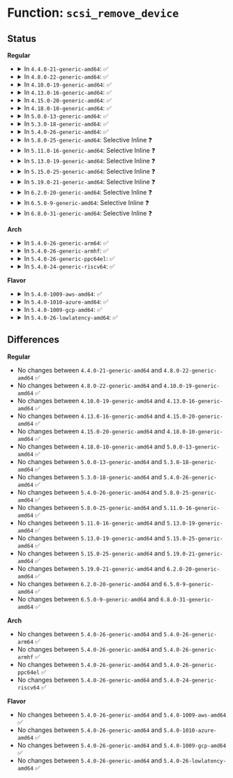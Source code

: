 # Function: <code>scsi_remove_device</code>

## Status
<b>Regular</b>
<ul>
<li>
<details>
<summary>In <code>4.4.0-21-generic-amd64</code>: ✅</summary>

```c
void scsi_remove_device(struct scsi_device * sdev)
```

```json
{
  "name": "scsi_remove_device",
  "collision_type": "Unique Global",
  "inline_type": "No",
  "funcs": [
    {
      "addr": 18446744071584832608,
      "name": "scsi_remove_device",
      "external": true,
      "loc": "drivers/scsi/scsi_sysfs.c:1152",
      "file": "drivers/scsi/scsi_sysfs.c",
      "inline": "seen, unknown",
      "caller_inline": [],
      "caller_func": [
        "drivers/scsi/scsi_sysfs.c:sdev_store_delete",
        "drivers/scsi/scsi_sysfs.c:scsi_remove_target",
        "drivers/scsi/scsi_proc.c:proc_scsi_write",
        "drivers/ata/libata-scsi.c:ata_scsi_handle_link_detach"
      ]
    }
  ],
  "symbols": [
    {
      "addr": 18446744071584832608,
      "name": "scsi_remove_device",
      "section": ".text",
      "bind": "STB_GLOBAL",
      "size": 51
    }
  ]
}
```
</details>
</li>
<li>
<details>
<summary>In <code>4.8.0-22-generic-amd64</code>: ✅</summary>

```c
void scsi_remove_device(struct scsi_device * sdev)
```

```json
{
  "name": "scsi_remove_device",
  "collision_type": "Unique Global",
  "inline_type": "No",
  "funcs": [
    {
      "addr": 18446744071585194848,
      "name": "scsi_remove_device",
      "external": true,
      "loc": "drivers/scsi/scsi_sysfs.c:1327",
      "file": "drivers/scsi/scsi_sysfs.c",
      "inline": "seen, unknown",
      "caller_inline": [],
      "caller_func": [
        "drivers/scsi/scsi_sysfs.c:scsi_remove_target",
        "drivers/scsi/scsi_sysfs.c:sdev_store_delete",
        "drivers/scsi/scsi_proc.c:proc_scsi_write",
        "drivers/ata/libata-scsi.c:ata_scsi_handle_link_detach"
      ]
    }
  ],
  "symbols": [
    {
      "addr": 18446744071585194848,
      "name": "scsi_remove_device",
      "section": ".text",
      "bind": "STB_GLOBAL",
      "size": 51
    }
  ]
}
```
</details>
</li>
<li>
<details>
<summary>In <code>4.10.0-19-generic-amd64</code>: ✅</summary>

```c
void scsi_remove_device(struct scsi_device * sdev)
```

```json
{
  "name": "scsi_remove_device",
  "collision_type": "Unique Global",
  "inline_type": "No",
  "funcs": [
    {
      "addr": 18446744071585389568,
      "name": "scsi_remove_device",
      "external": true,
      "loc": "drivers/scsi/scsi_sysfs.c:1323",
      "file": "drivers/scsi/scsi_sysfs.c",
      "inline": "seen, unknown",
      "caller_inline": [],
      "caller_func": [
        "drivers/scsi/scsi_sysfs.c:scsi_remove_target",
        "drivers/scsi/scsi_sysfs.c:sdev_store_delete",
        "drivers/scsi/scsi_proc.c:proc_scsi_write",
        "drivers/ata/libata-scsi.c:ata_scsi_handle_link_detach"
      ]
    }
  ],
  "symbols": [
    {
      "addr": 18446744071585389568,
      "name": "scsi_remove_device",
      "section": ".text",
      "bind": "STB_GLOBAL",
      "size": 51
    }
  ]
}
```
</details>
</li>
<li>
<details>
<summary>In <code>4.13.0-16-generic-amd64</code>: ✅</summary>

```c
void scsi_remove_device(struct scsi_device * sdev)
```

```json
{
  "name": "scsi_remove_device",
  "collision_type": "Unique Global",
  "inline_type": "No",
  "funcs": [
    {
      "addr": 18446744071585474480,
      "name": "scsi_remove_device",
      "external": true,
      "loc": "drivers/scsi/scsi_sysfs.c:1347",
      "file": "drivers/scsi/scsi_sysfs.c",
      "inline": "seen, unknown",
      "caller_inline": [],
      "caller_func": [
        "drivers/scsi/scsi_sysfs.c:scsi_remove_target",
        "drivers/scsi/scsi_sysfs.c:sdev_store_delete",
        "drivers/scsi/scsi_proc.c:proc_scsi_write",
        "drivers/ata/libata-scsi.c:ata_scsi_handle_link_detach"
      ]
    }
  ],
  "symbols": [
    {
      "addr": 18446744071585474480,
      "name": "scsi_remove_device",
      "section": ".text",
      "bind": "STB_GLOBAL",
      "size": 51
    }
  ]
}
```
</details>
</li>
<li>
<details>
<summary>In <code>4.15.0-20-generic-amd64</code>: ✅</summary>

```c
void scsi_remove_device(struct scsi_device * sdev)
```

```json
{
  "name": "scsi_remove_device",
  "collision_type": "Unique Global",
  "inline_type": "No",
  "funcs": [
    {
      "addr": 18446744071585905568,
      "name": "scsi_remove_device",
      "external": true,
      "loc": "drivers/scsi/scsi_sysfs.c:1392",
      "file": "drivers/scsi/scsi_sysfs.c",
      "inline": "seen, unknown",
      "caller_inline": [],
      "caller_func": [
        "drivers/scsi/scsi_sysfs.c:scsi_remove_target",
        "drivers/scsi/scsi_sysfs.c:sdev_store_delete",
        "drivers/scsi/scsi_proc.c:proc_scsi_write",
        "drivers/ata/libata-scsi.c:ata_scsi_handle_link_detach"
      ]
    }
  ],
  "symbols": [
    {
      "addr": 18446744071585905568,
      "name": "scsi_remove_device",
      "section": ".text",
      "bind": "STB_GLOBAL",
      "size": 51
    }
  ]
}
```
</details>
</li>
<li>
<details>
<summary>In <code>4.18.0-10-generic-amd64</code>: ✅</summary>

```c
void scsi_remove_device(struct scsi_device * sdev)
```

```json
{
  "name": "scsi_remove_device",
  "collision_type": "Unique Global",
  "inline_type": "No",
  "funcs": [
    {
      "addr": 18446744071586152464,
      "name": "scsi_remove_device",
      "external": true,
      "loc": "drivers/scsi/scsi_sysfs.c:1415",
      "file": "drivers/scsi/scsi_sysfs.c",
      "inline": "seen, unknown",
      "caller_inline": [],
      "caller_func": [
        "drivers/scsi/scsi_sysfs.c:scsi_remove_target",
        "drivers/scsi/scsi_sysfs.c:sdev_store_delete",
        "drivers/scsi/scsi_sysfs.c:sdev_store_delete",
        "drivers/scsi/scsi_proc.c:proc_scsi_write",
        "drivers/ata/libata-scsi.c:ata_scsi_handle_link_detach"
      ]
    }
  ],
  "symbols": [
    {
      "addr": 18446744071586152464,
      "name": "scsi_remove_device",
      "section": ".text",
      "bind": "STB_GLOBAL",
      "size": 51
    }
  ]
}
```
</details>
</li>
<li>
<details>
<summary>In <code>5.0.0-13-generic-amd64</code>: ✅</summary>

```c
void scsi_remove_device(struct scsi_device * sdev)
```

```json
{
  "name": "scsi_remove_device",
  "collision_type": "Unique Global",
  "inline_type": "No",
  "funcs": [
    {
      "addr": 18446744071586294032,
      "name": "scsi_remove_device",
      "external": true,
      "loc": "drivers/scsi/scsi_sysfs.c:1421",
      "file": "drivers/scsi/scsi_sysfs.c",
      "inline": "seen, unknown",
      "caller_inline": [],
      "caller_func": [
        "drivers/scsi/scsi_sysfs.c:scsi_remove_target",
        "drivers/scsi/scsi_sysfs.c:sdev_store_delete",
        "drivers/scsi/scsi_sysfs.c:sdev_store_delete",
        "drivers/scsi/scsi_proc.c:proc_scsi_write",
        "drivers/ata/libata-scsi.c:ata_scsi_handle_link_detach"
      ]
    }
  ],
  "symbols": [
    {
      "addr": 18446744071586294032,
      "name": "scsi_remove_device",
      "section": ".text",
      "bind": "STB_GLOBAL",
      "size": 51
    }
  ]
}
```
</details>
</li>
<li>
<details>
<summary>In <code>5.3.0-18-generic-amd64</code>: ✅</summary>

```c
void scsi_remove_device(struct scsi_device * sdev)
```

```json
{
  "name": "scsi_remove_device",
  "collision_type": "Unique Global",
  "inline_type": "No",
  "funcs": [
    {
      "addr": 18446744071586537440,
      "name": "scsi_remove_device",
      "external": true,
      "loc": "drivers/scsi/scsi_sysfs.c:1433",
      "file": "drivers/scsi/scsi_sysfs.c",
      "inline": "seen, unknown",
      "caller_inline": [],
      "caller_func": [
        "drivers/scsi/scsi_sysfs.c:scsi_remove_target",
        "drivers/scsi/scsi_sysfs.c:sdev_store_delete",
        "drivers/scsi/scsi_sysfs.c:sdev_store_delete",
        "drivers/scsi/scsi_proc.c:proc_scsi_write",
        "drivers/ata/libata-scsi.c:ata_scsi_handle_link_detach"
      ]
    }
  ],
  "symbols": [
    {
      "addr": 18446744071586537440,
      "name": "scsi_remove_device",
      "section": ".text",
      "bind": "STB_GLOBAL",
      "size": 53
    }
  ]
}
```
</details>
</li>
<li>
<details>
<summary>In <code>5.4.0-26-generic-amd64</code>: ✅</summary>

```c
void scsi_remove_device(struct scsi_device * sdev)
```

```json
{
  "name": "scsi_remove_device",
  "collision_type": "Unique Global",
  "inline_type": "No",
  "funcs": [
    {
      "addr": 18446744071586685536,
      "name": "scsi_remove_device",
      "external": true,
      "loc": "drivers/scsi/scsi_sysfs.c:1442",
      "file": "drivers/scsi/scsi_sysfs.c",
      "inline": "seen, unknown",
      "caller_inline": [],
      "caller_func": [
        "drivers/scsi/scsi_sysfs.c:scsi_remove_target",
        "drivers/scsi/scsi_sysfs.c:sdev_store_delete",
        "drivers/scsi/scsi_sysfs.c:sdev_store_delete",
        "drivers/scsi/scsi_proc.c:proc_scsi_write",
        "drivers/ata/libata-scsi.c:ata_scsi_handle_link_detach"
      ]
    }
  ],
  "symbols": [
    {
      "addr": 18446744071586685536,
      "name": "scsi_remove_device",
      "section": ".text",
      "bind": "STB_GLOBAL",
      "size": 53
    }
  ]
}
```
</details>
</li>
<li>
<details>
<summary>In <code>5.8.0-25-generic-amd64</code>: Selective Inline ❓</summary>

```c
void scsi_remove_device(struct scsi_device * sdev)
```

```json
{
  "name": "scsi_remove_device",
  "collision_type": "Unique Global",
  "inline_type": "Selective",
  "funcs": [
    {
      "addr": 18446744071587484792,
      "name": "scsi_remove_device",
      "external": true,
      "loc": "drivers/scsi/scsi_sysfs.c:1462",
      "file": "drivers/scsi/scsi_sysfs.c",
      "inline": "not declared, inlined",
      "caller_inline": [
        "drivers/scsi/scsi_sysfs.c:__scsi_remove_target",
        "drivers/scsi/scsi_sysfs.c:sdev_store_delete"
      ],
      "caller_func": [
        "drivers/scsi/scsi_proc.c:proc_scsi_write",
        "drivers/ata/libata-scsi.c:ata_scsi_remove_dev"
      ]
    }
  ],
  "symbols": [
    {
      "addr": 18446744071587484352,
      "name": "scsi_remove_device",
      "section": ".text",
      "bind": "STB_GLOBAL",
      "size": 53
    }
  ]
}
```
</details>
</li>
<li>
<details>
<summary>In <code>5.11.0-16-generic-amd64</code>: Selective Inline ❓</summary>

```c
void scsi_remove_device(struct scsi_device * sdev)
```

```json
{
  "name": "scsi_remove_device",
  "collision_type": "Unique Global",
  "inline_type": "Selective",
  "funcs": [
    {
      "addr": 18446744071587552376,
      "name": "scsi_remove_device",
      "external": true,
      "loc": "drivers/scsi/scsi_sysfs.c:1473",
      "file": "drivers/scsi/scsi_sysfs.c",
      "inline": "not declared, inlined",
      "caller_inline": [
        "drivers/scsi/scsi_sysfs.c:__scsi_remove_target",
        "drivers/scsi/scsi_sysfs.c:sdev_store_delete"
      ],
      "caller_func": [
        "drivers/scsi/scsi_proc.c:proc_scsi_write",
        "drivers/ata/libata-scsi.c:ata_scsi_remove_dev"
      ]
    }
  ],
  "symbols": [
    {
      "addr": 18446744071587551936,
      "name": "scsi_remove_device",
      "section": ".text",
      "bind": "STB_GLOBAL",
      "size": 53
    }
  ]
}
```
</details>
</li>
<li>
<details>
<summary>In <code>5.13.0-19-generic-amd64</code>: Selective Inline ❓</summary>

```c
void scsi_remove_device(struct scsi_device * sdev)
```

```json
{
  "name": "scsi_remove_device",
  "collision_type": "Unique Global",
  "inline_type": "Selective",
  "funcs": [
    {
      "addr": 18446744071587435022,
      "name": "scsi_remove_device",
      "external": true,
      "loc": "drivers/scsi/scsi_sysfs.c:1479",
      "file": "drivers/scsi/scsi_sysfs.c",
      "inline": "not declared, inlined",
      "caller_inline": [
        "drivers/scsi/scsi_sysfs.c:scsi_remove_target",
        "drivers/scsi/scsi_sysfs.c:sdev_store_delete"
      ],
      "caller_func": [
        "drivers/scsi/scsi_proc.c:proc_scsi_write",
        "drivers/ata/libata-scsi.c:ata_scsi_handle_link_detach"
      ]
    }
  ],
  "symbols": [
    {
      "addr": 18446744071587434336,
      "name": "scsi_remove_device",
      "section": ".text",
      "bind": "STB_GLOBAL",
      "size": 53
    }
  ]
}
```
</details>
</li>
<li>
<details>
<summary>In <code>5.15.0-25-generic-amd64</code>: Selective Inline ❓</summary>

```c
void scsi_remove_device(struct scsi_device * sdev)
```

```json
{
  "name": "scsi_remove_device",
  "collision_type": "Unique Global",
  "inline_type": "Selective",
  "funcs": [
    {
      "addr": 18446744071588008542,
      "name": "scsi_remove_device",
      "external": true,
      "loc": "drivers/scsi/scsi_sysfs.c:1505",
      "file": "drivers/scsi/scsi_sysfs.c",
      "inline": "not declared, inlined",
      "caller_inline": [
        "drivers/scsi/scsi_sysfs.c:scsi_remove_target",
        "drivers/scsi/scsi_sysfs.c:sdev_store_delete"
      ],
      "caller_func": [
        "drivers/scsi/scsi_proc.c:proc_scsi_write",
        "drivers/ata/libata-scsi.c:ata_scsi_handle_link_detach"
      ]
    }
  ],
  "symbols": [
    {
      "addr": 18446744071588007856,
      "name": "scsi_remove_device",
      "section": ".text",
      "bind": "STB_GLOBAL",
      "size": 53
    }
  ]
}
```
</details>
</li>
<li>
<details>
<summary>In <code>5.19.0-21-generic-amd64</code>: Selective Inline ❓</summary>

```c
void scsi_remove_device(struct scsi_device * sdev)
```

```json
{
  "name": "scsi_remove_device",
  "collision_type": "Unique Global",
  "inline_type": "Selective",
  "funcs": [
    {
      "addr": 18446744071589368859,
      "name": "scsi_remove_device",
      "external": true,
      "loc": "drivers/scsi/scsi_sysfs.c:1499",
      "file": "drivers/scsi/scsi_sysfs.c",
      "inline": "not declared, inlined",
      "caller_inline": [
        "drivers/scsi/scsi_sysfs.c:scsi_remove_target",
        "drivers/scsi/scsi_sysfs.c:sdev_store_delete"
      ],
      "caller_func": [
        "drivers/scsi/scsi_proc.c:proc_scsi_write",
        "drivers/ata/libata-scsi.c:ata_scsi_handle_link_detach"
      ]
    }
  ],
  "symbols": [
    {
      "addr": 18446744071589368160,
      "name": "scsi_remove_device",
      "section": ".text",
      "bind": "STB_GLOBAL",
      "size": 59
    }
  ]
}
```
</details>
</li>
<li>
<details>
<summary>In <code>6.2.0-20-generic-amd64</code>: Selective Inline ❓</summary>

```c
void scsi_remove_device(struct scsi_device * sdev)
```

```json
{
  "name": "scsi_remove_device",
  "collision_type": "Unique Global",
  "inline_type": "Selective",
  "funcs": [
    {
      "addr": 18446744071590938763,
      "name": "scsi_remove_device",
      "external": true,
      "loc": "drivers/scsi/scsi_sysfs.c:1494",
      "file": "drivers/scsi/scsi_sysfs.c",
      "inline": "not declared, inlined",
      "caller_inline": [
        "drivers/scsi/scsi_sysfs.c:scsi_remove_target",
        "drivers/scsi/scsi_sysfs.c:sdev_store_delete"
      ],
      "caller_func": [
        "drivers/scsi/scsi_proc.c:proc_scsi_write",
        "drivers/ata/libata-scsi.c:ata_scsi_handle_link_detach"
      ]
    }
  ],
  "symbols": [
    {
      "addr": 18446744071590938032,
      "name": "scsi_remove_device",
      "section": ".text",
      "bind": "STB_GLOBAL",
      "size": 59
    }
  ]
}
```
</details>
</li>
<li>
<details>
<summary>In <code>6.5.0-9-generic-amd64</code>: Selective Inline ❓</summary>

```c
void scsi_remove_device(struct scsi_device * sdev)
```

```json
{
  "name": "scsi_remove_device",
  "collision_type": "Unique Global",
  "inline_type": "Selective",
  "funcs": [
    {
      "addr": 18446744071591282539,
      "name": "scsi_remove_device",
      "external": true,
      "loc": "drivers/scsi/scsi_sysfs.c:1524",
      "file": "drivers/scsi/scsi_sysfs.c",
      "inline": "not declared, inlined",
      "caller_inline": [
        "drivers/scsi/scsi_sysfs.c:scsi_remove_target",
        "drivers/scsi/scsi_sysfs.c:sdev_store_delete"
      ],
      "caller_func": [
        "drivers/scsi/scsi_proc.c:proc_scsi_write",
        "drivers/scsi/virtio_scsi.c:virtscsi_handle_event",
        "drivers/scsi/virtio_scsi.c:virtscsi_rescan_hotunplug",
        "drivers/ata/libata-scsi.c:ata_scsi_handle_link_detach"
      ]
    }
  ],
  "symbols": [
    {
      "addr": 18446744071591281808,
      "name": "scsi_remove_device",
      "section": ".text",
      "bind": "STB_GLOBAL",
      "size": 59
    }
  ]
}
```
</details>
</li>
<li>
<details>
<summary>In <code>6.8.0-31-generic-amd64</code>: Selective Inline ❓</summary>

```c
void scsi_remove_device(struct scsi_device * sdev)
```

```json
{
  "name": "scsi_remove_device",
  "collision_type": "Unique Global",
  "inline_type": "Selective",
  "funcs": [
    {
      "addr": 18446744071591629979,
      "name": "scsi_remove_device",
      "external": true,
      "loc": "drivers/scsi/scsi_sysfs.c:1524",
      "file": "drivers/scsi/scsi_sysfs.c",
      "inline": "not declared, inlined",
      "caller_inline": [
        "drivers/scsi/scsi_sysfs.c:scsi_remove_target",
        "drivers/scsi/scsi_sysfs.c:sdev_store_delete"
      ],
      "caller_func": [
        "drivers/scsi/scsi_proc.c:proc_scsi_write",
        "drivers/scsi/virtio_scsi.c:virtscsi_handle_event",
        "drivers/scsi/virtio_scsi.c:virtscsi_rescan_hotunplug",
        "drivers/ata/libata-core.c:ata_port_detach",
        "drivers/ata/libata-scsi.c:ata_scsi_handle_link_detach"
      ]
    }
  ],
  "symbols": [
    {
      "addr": 18446744071591629248,
      "name": "scsi_remove_device",
      "section": ".text",
      "bind": "STB_GLOBAL",
      "size": 59
    }
  ]
}
```
</details>
</li>
</ul>
<b>Arch</b>
<ul>
<li>
<details>
<summary>In <code>5.4.0-26-generic-arm64</code>: ✅</summary>

```c
void scsi_remove_device(struct scsi_device * sdev)
```

```json
{
  "name": "scsi_remove_device",
  "collision_type": "Unique Global",
  "inline_type": "No",
  "funcs": [
    {
      "addr": 18446603336499591480,
      "name": "scsi_remove_device",
      "external": true,
      "loc": "drivers/scsi/scsi_sysfs.c:1442",
      "file": "drivers/scsi/scsi_sysfs.c",
      "inline": "seen, unknown",
      "caller_inline": [],
      "caller_func": [
        "drivers/scsi/scsi_sysfs.c:scsi_remove_target",
        "drivers/scsi/scsi_sysfs.c:sdev_store_delete",
        "drivers/scsi/scsi_sysfs.c:sdev_store_delete",
        "drivers/scsi/scsi_proc.c:proc_scsi_write",
        "drivers/ata/libata-scsi.c:ata_scsi_handle_link_detach"
      ]
    }
  ],
  "symbols": [
    {
      "addr": 18446603336499591480,
      "name": "scsi_remove_device",
      "section": ".text",
      "bind": "STB_GLOBAL",
      "size": 68
    }
  ]
}
```
</details>
</li>
<li>
<details>
<summary>In <code>5.4.0-26-generic-armhf</code>: ✅</summary>

```c
void scsi_remove_device(struct scsi_device * sdev)
```

```json
{
  "name": "scsi_remove_device",
  "collision_type": "Unique Global",
  "inline_type": "No",
  "funcs": [
    {
      "addr": 3232048948,
      "name": "scsi_remove_device",
      "external": true,
      "loc": "drivers/scsi/scsi_sysfs.c:1442",
      "file": "drivers/scsi/scsi_sysfs.c",
      "inline": "seen, unknown",
      "caller_inline": [],
      "caller_func": [
        "drivers/scsi/scsi_sysfs.c:scsi_remove_target",
        "drivers/scsi/scsi_sysfs.c:sdev_store_delete",
        "drivers/scsi/scsi_sysfs.c:sdev_store_delete",
        "drivers/scsi/scsi_proc.c:proc_scsi_write",
        "drivers/ata/libata-scsi.c:ata_scsi_handle_link_detach"
      ]
    }
  ],
  "symbols": [
    {
      "addr": 3232048948,
      "name": "scsi_remove_device",
      "section": ".text",
      "bind": "STB_GLOBAL",
      "size": 60
    }
  ]
}
```
</details>
</li>
<li>
<details>
<summary>In <code>5.4.0-26-generic-ppc64el</code>: ✅</summary>

```c
void scsi_remove_device(struct scsi_device * sdev)
```

```json
{
  "name": "scsi_remove_device",
  "collision_type": "Unique Global",
  "inline_type": "No",
  "funcs": [
    {
      "addr": 13835058055292892448,
      "name": "scsi_remove_device",
      "external": true,
      "loc": "drivers/scsi/scsi_sysfs.c:1442",
      "file": "drivers/scsi/scsi_sysfs.c",
      "inline": "seen, unknown",
      "caller_inline": [],
      "caller_func": [
        "drivers/scsi/scsi_sysfs.c:scsi_remove_target",
        "drivers/scsi/scsi_sysfs.c:sdev_store_delete",
        "drivers/scsi/scsi_sysfs.c:sdev_store_delete",
        "drivers/scsi/scsi_proc.c:proc_scsi_write",
        "drivers/ata/libata-scsi.c:ata_scsi_handle_link_detach"
      ]
    }
  ],
  "symbols": [
    {
      "addr": 13835058055292892448,
      "name": "scsi_remove_device",
      "section": ".text",
      "bind": "STB_GLOBAL",
      "size": 104
    }
  ]
}
```
</details>
</li>
<li>
<details>
<summary>In <code>5.4.0-24-generic-riscv64</code>: ✅</summary>

```c
void scsi_remove_device(struct scsi_device * sdev)
```

```json
{
  "name": "scsi_remove_device",
  "collision_type": "Unique Global",
  "inline_type": "No",
  "funcs": [
    {
      "addr": 18446743936276781938,
      "name": "scsi_remove_device",
      "external": true,
      "loc": "drivers/scsi/scsi_sysfs.c:1442",
      "file": "drivers/scsi/scsi_sysfs.c",
      "inline": "seen, unknown",
      "caller_inline": [],
      "caller_func": [
        "drivers/scsi/scsi_sysfs.c:scsi_remove_target",
        "drivers/scsi/scsi_sysfs.c:sdev_store_delete",
        "drivers/scsi/scsi_sysfs.c:sdev_store_delete",
        "drivers/scsi/scsi_proc.c:proc_scsi_write",
        "drivers/ata/libata-scsi.c:ata_scsi_handle_link_detach"
      ]
    }
  ],
  "symbols": [
    {
      "addr": 18446743936276781938,
      "name": "scsi_remove_device",
      "section": ".text",
      "bind": "STB_GLOBAL",
      "size": 74
    }
  ]
}
```
</details>
</li>
</ul>
<b>Flavor</b>
<ul>
<li>
<details>
<summary>In <code>5.4.0-1009-aws-amd64</code>: ✅</summary>

```c
void scsi_remove_device(struct scsi_device * sdev)
```

```json
{
  "name": "scsi_remove_device",
  "collision_type": "Unique Global",
  "inline_type": "No",
  "funcs": [
    {
      "addr": 18446744071586376016,
      "name": "scsi_remove_device",
      "external": true,
      "loc": "drivers/scsi/scsi_sysfs.c:1442",
      "file": "drivers/scsi/scsi_sysfs.c",
      "inline": "seen, unknown",
      "caller_inline": [],
      "caller_func": [
        "drivers/scsi/scsi_sysfs.c:scsi_remove_target",
        "drivers/scsi/scsi_sysfs.c:sdev_store_delete",
        "drivers/scsi/scsi_sysfs.c:sdev_store_delete",
        "drivers/scsi/scsi_proc.c:proc_scsi_write",
        "drivers/ata/libata-scsi.c:ata_scsi_handle_link_detach"
      ]
    }
  ],
  "symbols": [
    {
      "addr": 18446744071586376016,
      "name": "scsi_remove_device",
      "section": ".text",
      "bind": "STB_GLOBAL",
      "size": 53
    }
  ]
}
```
</details>
</li>
<li>
<details>
<summary>In <code>5.4.0-1010-azure-amd64</code>: ✅</summary>

```c
void scsi_remove_device(struct scsi_device * sdev)
```

```json
{
  "name": "scsi_remove_device",
  "collision_type": "Unique Global",
  "inline_type": "No",
  "funcs": [
    {
      "addr": 18446744071586217328,
      "name": "scsi_remove_device",
      "external": true,
      "loc": "drivers/scsi/scsi_sysfs.c:1442",
      "file": "drivers/scsi/scsi_sysfs.c",
      "inline": "seen, unknown",
      "caller_inline": [],
      "caller_func": [
        "drivers/scsi/scsi_sysfs.c:scsi_remove_target",
        "drivers/scsi/scsi_sysfs.c:sdev_store_delete",
        "drivers/scsi/scsi_sysfs.c:sdev_store_delete",
        "drivers/scsi/scsi_proc.c:proc_scsi_write",
        "drivers/scsi/storvsc_drv.c:storvsc_remove_lun",
        "drivers/ata/libata-scsi.c:ata_scsi_handle_link_detach"
      ]
    }
  ],
  "symbols": [
    {
      "addr": 18446744071586217328,
      "name": "scsi_remove_device",
      "section": ".text",
      "bind": "STB_GLOBAL",
      "size": 53
    }
  ]
}
```
</details>
</li>
<li>
<details>
<summary>In <code>5.4.0-1009-gcp-amd64</code>: ✅</summary>

```c
void scsi_remove_device(struct scsi_device * sdev)
```

```json
{
  "name": "scsi_remove_device",
  "collision_type": "Unique Global",
  "inline_type": "No",
  "funcs": [
    {
      "addr": 18446744071586633504,
      "name": "scsi_remove_device",
      "external": true,
      "loc": "drivers/scsi/scsi_sysfs.c:1442",
      "file": "drivers/scsi/scsi_sysfs.c",
      "inline": "seen, unknown",
      "caller_inline": [],
      "caller_func": [
        "drivers/scsi/scsi_sysfs.c:scsi_remove_target",
        "drivers/scsi/scsi_sysfs.c:sdev_store_delete",
        "drivers/scsi/scsi_sysfs.c:sdev_store_delete",
        "drivers/scsi/scsi_proc.c:proc_scsi_write",
        "drivers/scsi/virtio_scsi.c:virtscsi_handle_event",
        "drivers/scsi/virtio_scsi.c:virtscsi_handle_event",
        "drivers/ata/libata-scsi.c:ata_scsi_handle_link_detach"
      ]
    }
  ],
  "symbols": [
    {
      "addr": 18446744071586633504,
      "name": "scsi_remove_device",
      "section": ".text",
      "bind": "STB_GLOBAL",
      "size": 53
    }
  ]
}
```
</details>
</li>
<li>
<details>
<summary>In <code>5.4.0-26-lowlatency-amd64</code>: ✅</summary>

```c
void scsi_remove_device(struct scsi_device * sdev)
```

```json
{
  "name": "scsi_remove_device",
  "collision_type": "Unique Global",
  "inline_type": "No",
  "funcs": [
    {
      "addr": 18446744071586746048,
      "name": "scsi_remove_device",
      "external": true,
      "loc": "drivers/scsi/scsi_sysfs.c:1442",
      "file": "drivers/scsi/scsi_sysfs.c",
      "inline": "seen, unknown",
      "caller_inline": [],
      "caller_func": [
        "drivers/scsi/scsi_sysfs.c:scsi_remove_target",
        "drivers/scsi/scsi_sysfs.c:sdev_store_delete",
        "drivers/scsi/scsi_sysfs.c:sdev_store_delete",
        "drivers/scsi/scsi_proc.c:proc_scsi_write",
        "drivers/ata/libata-scsi.c:ata_scsi_handle_link_detach"
      ]
    }
  ],
  "symbols": [
    {
      "addr": 18446744071586746048,
      "name": "scsi_remove_device",
      "section": ".text",
      "bind": "STB_GLOBAL",
      "size": 53
    }
  ]
}
```
</details>
</li>
</ul>

## Differences
<b>Regular</b>
<ul>
<li>
No changes between <code>4.4.0-21-generic-amd64</code> and <code>4.8.0-22-generic-amd64</code> ✅
</li>
<li>
No changes between <code>4.8.0-22-generic-amd64</code> and <code>4.10.0-19-generic-amd64</code> ✅
</li>
<li>
No changes between <code>4.10.0-19-generic-amd64</code> and <code>4.13.0-16-generic-amd64</code> ✅
</li>
<li>
No changes between <code>4.13.0-16-generic-amd64</code> and <code>4.15.0-20-generic-amd64</code> ✅
</li>
<li>
No changes between <code>4.15.0-20-generic-amd64</code> and <code>4.18.0-10-generic-amd64</code> ✅
</li>
<li>
No changes between <code>4.18.0-10-generic-amd64</code> and <code>5.0.0-13-generic-amd64</code> ✅
</li>
<li>
No changes between <code>5.0.0-13-generic-amd64</code> and <code>5.3.0-18-generic-amd64</code> ✅
</li>
<li>
No changes between <code>5.3.0-18-generic-amd64</code> and <code>5.4.0-26-generic-amd64</code> ✅
</li>
<li>
No changes between <code>5.4.0-26-generic-amd64</code> and <code>5.8.0-25-generic-amd64</code> ✅
</li>
<li>
No changes between <code>5.8.0-25-generic-amd64</code> and <code>5.11.0-16-generic-amd64</code> ✅
</li>
<li>
No changes between <code>5.11.0-16-generic-amd64</code> and <code>5.13.0-19-generic-amd64</code> ✅
</li>
<li>
No changes between <code>5.13.0-19-generic-amd64</code> and <code>5.15.0-25-generic-amd64</code> ✅
</li>
<li>
No changes between <code>5.15.0-25-generic-amd64</code> and <code>5.19.0-21-generic-amd64</code> ✅
</li>
<li>
No changes between <code>5.19.0-21-generic-amd64</code> and <code>6.2.0-20-generic-amd64</code> ✅
</li>
<li>
No changes between <code>6.2.0-20-generic-amd64</code> and <code>6.5.0-9-generic-amd64</code> ✅
</li>
<li>
No changes between <code>6.5.0-9-generic-amd64</code> and <code>6.8.0-31-generic-amd64</code> ✅
</li>
</ul>
<b>Arch</b>
<ul>
<li>
No changes between <code>5.4.0-26-generic-amd64</code> and <code>5.4.0-26-generic-arm64</code> ✅
</li>
<li>
No changes between <code>5.4.0-26-generic-amd64</code> and <code>5.4.0-26-generic-armhf</code> ✅
</li>
<li>
No changes between <code>5.4.0-26-generic-amd64</code> and <code>5.4.0-26-generic-ppc64el</code> ✅
</li>
<li>
No changes between <code>5.4.0-26-generic-amd64</code> and <code>5.4.0-24-generic-riscv64</code> ✅
</li>
</ul>
<b>Flavor</b>
<ul>
<li>
No changes between <code>5.4.0-26-generic-amd64</code> and <code>5.4.0-1009-aws-amd64</code> ✅
</li>
<li>
No changes between <code>5.4.0-26-generic-amd64</code> and <code>5.4.0-1010-azure-amd64</code> ✅
</li>
<li>
No changes between <code>5.4.0-26-generic-amd64</code> and <code>5.4.0-1009-gcp-amd64</code> ✅
</li>
<li>
No changes between <code>5.4.0-26-generic-amd64</code> and <code>5.4.0-26-lowlatency-amd64</code> ✅
</li>
</ul>

